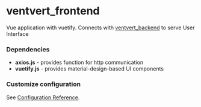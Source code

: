 # ventvert_frontend
Vue application with vuetify.
Connects with [ventvert_backend](https://github.com/keyosh0121/ventvert_backend) to serve User Interface

### Dependencies
 - **axios.js** - provides function for http communication
 - **vuetify.js** - provides material-design-based UI components
### Customize configuration
See [Configuration Reference](https://cli.vuejs.org/config/).
